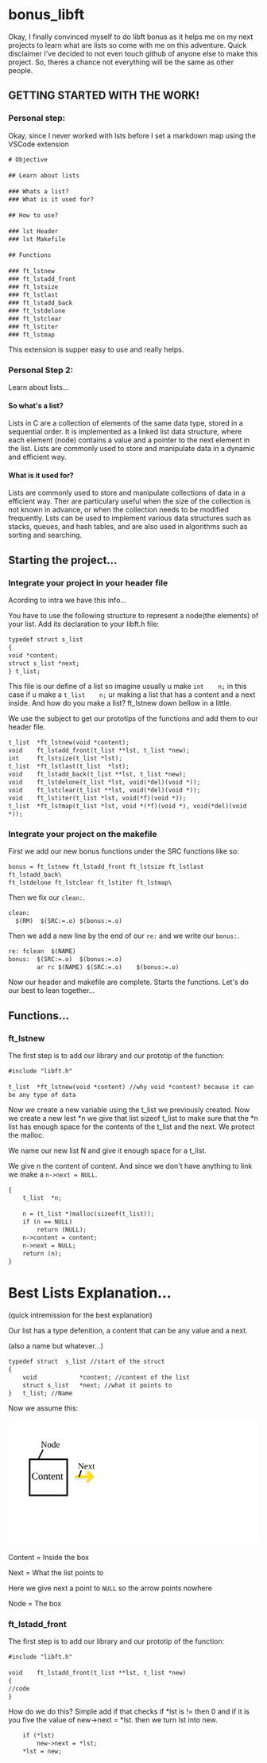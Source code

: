 # bonus_libft
Okay, I finally convinced myself to do libft bonus as it helps me on my next projects to learn what are lists so come with me on this adventure.
Quick disclaimer I've decided to not even touch github of anyone else to make this project. So, theres a chance not everything will be the same as other people.

## GETTING STARTED WITH THE WORK!
### Personal step:
Okay, since I never worked with lsts before I set a markdown map using the VSCode extension
```
# Objective

## Learn about lists

### Whats a list?
### What is it used for?

## How to use?

### lst Header
### lst Makefile

## Functions

### ft_lstnew
### ft_lstadd_front
### ft_lstsize
### ft_lstlast
### ft_lstadd_back
### ft_lstdelone
### ft_lstclear
### ft_lstiter
### ft_lstmap
```
This extension is supper easy to use and really helps.

### Personal Step 2:
Learn about lists...
#### So what's a list?
Lists in C are a collection of elements of the same data type, stored in a sequential order. It is implemented as a linked list data structure, where each element (node) contains a value and a pointer to the next element in the list. Lists are commonly used to store and manipulate data in a dynamic and efficient way.

#### What is it used for?
Lists are commonly used to store and manipulate collections of data in a efficient way.  Ther are particulary useful when the size of the collection is not known in advance, or when the collection needs to be modified frequently. Lsts can be used to implement various data structures such as stacks, queues, and hash tables, and are also used in algorithms such as sorting and searching.

## Starting the project...

### Integrate your project in your header file

Acording to intra we have this info...

You have to use the following structure to represent a node(the elements) of your list. Add its
declaration to your libft.h file:
```
typedef struct s_list
{
void *content;
struct s_list *next;
} t_list;
```
This file is our define of a list so imagine usually u make `int	n;` in this case if u make a `t_list	n;` ur making a list that has a content and a next inside.
And how do you make a list? ft_lstnew down bellow in a little.

We use the subject to get our prototips of the functions and add them to our header file.
```
t_list	*ft_lstnew(void *content);
void	ft_lstadd_front(t_list **lst, t_list *new);
int		ft_lstsize(t_list *lst);
t_list	*ft_lstlast(t_list	*lst);
void	ft_lstadd_back(t_list **lst, t_list *new);
void	ft_lstdelone(t_list *lst, void(*del)(void *));
void	ft_lstclear(t_list **lst, void(*del)(void *));
void	ft_lstiter(t_list *lst, void(*f)(void *));
t_list	*ft_lstmap(t_list *lst, void *(*f)(void *), void(*del)(void *));
```

### Integrate your project on the makefile

First we add our new bonus functions under the SRC functions like so:
```
bonus = ft_lstnew ft_lstadd_front ft_lstsize ft_lstlast ft_lstadd_back\
ft_lstdelone ft_lstclear ft_lstiter ft_lstmap\
```
Then we fix our `clean:`.
```
clean:
  $(RM)  $(SRC:=.o) $(bonus:=.o)
```
Then we add a new line by the end of our `re:` and we write our `bonus:`.
```
re:	fclean	$(NAME)
bonus:	$(SRC:=.o)	$(bonus:=.o)
		ar rc $(NAME) $(SRC:=.o)	$(bonus:=.o)
```
Now our header and makefile are complete. Starts the functions. Let's do our best to lean together...

## Functions...
### ft_lstnew

The first step is to add our library and our prototip of the function:
```
#include "libft.h"

t_list	*ft_lstnew(void *content) //why void *content? because it can be any type of data
```
Now we create a new variable using the t_list we previously created.
Now we create a new lest *n we give that list sizeof t_list to make sure that the *n list has enough space for the contents of the t_list and the next.
We protect the malloc.

We name our new list N and give it enough space for a t_list.

We give n the content of content. And since we don't have anything to link we make a `n->next = NULL`.
```
{
	t_list	*n;

	n = (t_list *)malloc(sizeof(t_list));
	if (n == NULL)
		return (NULL);
	n->content = content;
	n->next = NULL;
	return (n);
}
```

# Best Lists Explanation...
(quick intremission for the best explanation)

Our list has 
a type defenition,
a content that can be any value and a next.

(also a name but whatever...)
```
typedef struct	s_list //start of the struct
{
	void			*content; //content of the list
	struct s_list	*next; //what it points to
}	t_list; //Name
```
Now we assume this:

![box](Untitled.png)

Content = Inside the box

Next = What the list points to

Here we give next a point to `NULL` so the arrow points nowhere

Node = The box

### ft_lstadd_front
The first step is to add our library and our prototip of the function:
```
#include "libft.h"

void	ft_lstadd_front(t_list **lst, t_list *new)
{
//code
}
```
How do we do this? Simple add if that checks if *lst is != then 0 and if it is you five the value of new->next = *lst.
then we turn lst into new.
```
	if (*lst)
		new->next = *lst;
	*lst = new;
```
